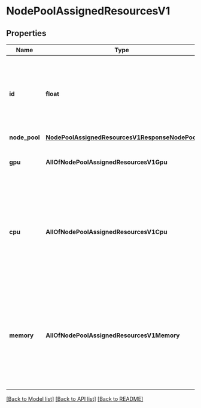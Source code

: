 # NodePoolAssignedResourcesV1

## Properties
Name | Type | Description | Notes
------------ | ------------- | ------------- | -------------
**id** | **float** | The id of the assigned resources. Required in PUT when updating the assigned resources. | 
**node_pool** | [**NodePoolAssignedResourcesV1ResponseNodePool**](NodePoolAssignedResourcesV1ResponseNodePool.md) |  | 
**gpu** | **AllOfNodePoolAssignedResourcesV1Gpu** | Number of GPUs assigned in the node pool. | [optional] 
**cpu** | **AllOfNodePoolAssignedResourcesV1Cpu** | Number of CPU Millicores assigned in the node pool. Supported only if the &#x27;CPU Resources Quota&#x27; feature flag is enabled. | [optional] 
**memory** | **AllOfNodePoolAssignedResourcesV1Memory** | Amount of CPU Memory Mib assigned in the node pool. Supported only if the &#x27;CPU Resources Quota&#x27; feature flag is enabled. | [optional] 

[[Back to Model list]](../README.md#documentation-for-models) [[Back to API list]](../README.md#documentation-for-api-endpoints) [[Back to README]](../README.md)

